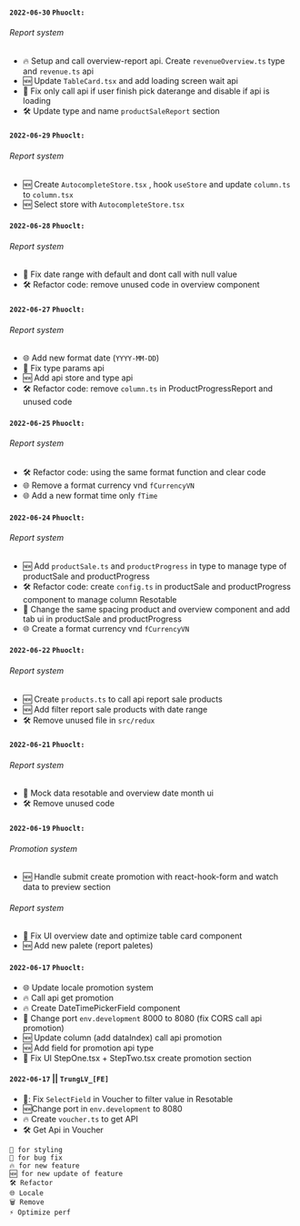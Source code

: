 #### `2022-06-30` `Phuoclt:`

###### Report system

- 🔥 Setup and call overview-report api. Create `revenueOverview.ts` type and `revenue.ts` api
- 🆕 Update `TableCard.tsx` and add loading screen wait api
- 🐞 Fix only call api if user finish pick daterange and disable if api is loading
- 🛠 Update type and name `productSaleReport` section

#### `2022-06-29` `Phuoclt:`

###### Report system

- 🆕 Create `AutocompleteStore.tsx` , hook `useStore` and update `column.ts` to `column.tsx`
- 🆕 Select store with `AutocompleteStore.tsx`

#### `2022-06-28` `Phuoclt:`

###### Report system

- 🐞 Fix date range with default and dont call with null value
- 🛠 Refactor code: remove unused code in overview component

#### `2022-06-27` `Phuoclt:`

###### Report system

- 🌐 Add new format date (`YYYY-MM-DD`)
- 🐞 Fix type params api
- 🆕 Add api store and type api
- 🛠 Refactor code: remove `column.ts` in ProductProgressReport and unused code

#### `2022-06-25` `Phuoclt:`

###### Report system

- 🛠 Refactor code: using the same format function and clear code
- 🌐 Remove a format currency vnd `fCurrencyVN`
- 🌐 Add a new format time only `fTime`

#### `2022-06-24` `Phuoclt:`

###### Report system

- 🆕 Add `productSale.ts` and `productProgress` in type to manage type of productSale and productProgress
- 🛠 Refactor code: create `config.ts` in productSale and productProgress component to manage column Resotable
- 💄 Change the same spacing product and overview component and add tab ui in productSale and productProgress
- 🌐 Create a format currency vnd `fCurrencyVN`

#### `2022-06-22` `Phuoclt:`

###### Report system

- 🆕 Create `products.ts` to call api report sale products
- 🆕 Add filter report sale products with date range
- 🛠 Remove unused file in `src/redux`

#### `2022-06-21` `Phuoclt:`

###### Report system

- 💄 Mock data resotable and overview date month ui
- 🛠 Remove unused code

#### `2022-06-19` `Phuoclt:`

###### Promotion system

- 🆕 Handle submit create promotion with react-hook-form and watch data to preview section

###### Report system

- 💄 Fix UI overview date and optimize table card component
- 🆕 Add new palete (report paletes)

#### `2022-06-17` `Phuoclt:`

- 🌐 Update locale promotion system
- 🔥 Call api get promotion
- 🔥 Create DateTimePickerField component
- 🐞 Change port `env.development` 8000 to 8080 (fix CORS call api promotion)
- 🆕 Update column (add dataIndex) call api promotion
- 🆕 Add field for promotion api type
- 💄 Fix UI StepOne.tsx + StepTwo.tsx create promotion section

#### `2022-06-17` || `TrungLV_[FE]`

- 🐞: Fix `SelectField` in Voucher to filter value in Resotable
- 🆕Change port in `env.development` to 8080
- 🔥 Create `voucher.ts` to get API
- 🛠 Get Api in Voucher

```
💄 for styling
🐞 for bug fix
🔥 for new feature
🆕 for new update of feature
🛠 Refactor
🌐 Locale
🗑 Remove
⚡️ Optimize perf
```
